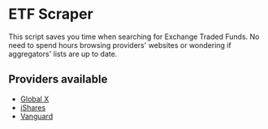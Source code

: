 # ETF Scraper
This script saves you time when searching for Exchange Traded Funds. No need to spend hours browsing providers' websites or wondering if aggregators' lists are up to date.

## Providers available
- <a href="https://www.globalxetfs.com" target="_blank">Global X</a>
- <a href="https://www.ishares.com/us/" target="_blank">iShares</a>
- <a href="https://global.vanguard.com/" target="_blank">Vanguard</a>
